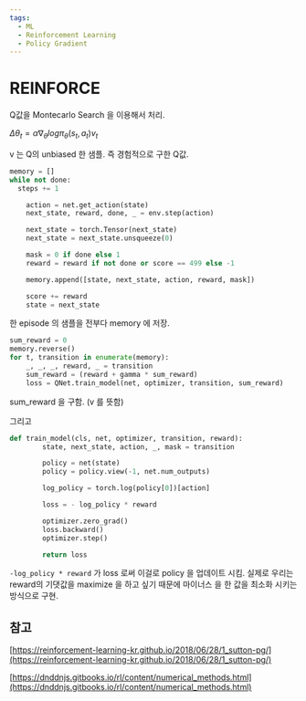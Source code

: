 ```yaml
---
tags:
  - ML
  - Reinforcement Learning
  - Policy Gradient
---
```


# REINFORCE

Q값을 Montecarlo Search 을 이용해서 처리.

$\Delta \theta_t = \alpha \nabla_{\theta}log\pi_{\theta}(s_t,a_t)v_t$

v 는 Q의 unbiased 한 샘플. 즉 경험적으로 구한 Q값.

```Python
memory = []
while not done:
  steps += 1

    action = net.get_action(state)
    next_state, reward, done, _ = env.step(action)

    next_state = torch.Tensor(next_state)
    next_state = next_state.unsqueeze(0)

    mask = 0 if done else 1
    reward = reward if not done or score == 499 else -1

    memory.append([state, next_state, action, reward, mask])

    score += reward
    state = next_state
```

한 episode 의 샘플을 전부다 memory 에 저장.

```Python
sum_reward = 0
memory.reverse()
for t, transition in enumerate(memory):
    _, _, _, reward, _ = transition
    sum_reward = (reward + gamma * sum_reward)
    loss = QNet.train_model(net, optimizer, transition, sum_reward)
```

sum_reward 을 구함. (v 를 뜻함)

그리고

```Python
def train_model(cls, net, optimizer, transition, reward):
        state, next_state, action, _, mask = transition

        policy = net(state)
        policy = policy.view(-1, net.num_outputs)

        log_policy = torch.log(policy[0])[action]

        loss = - log_policy * reward

        optimizer.zero_grad()
        loss.backward()
        optimizer.step()

        return loss
```

`-log_policy * reward` 가 loss 로써 이걸로 policy 을 업데이트 시킴. 실제로 우리는 reward의 기댓값을 maximize 을 하고 싶기 때문에 마이너스 을 한 값을 최소화 시키는 방식으로 구현.

## 참고

[https://reinforcement-learning-kr.github.io/2018/06/28/1_sutton-pg/](https://reinforcement-learning-kr.github.io/2018/06/28/1_sutton-pg/)

[https://dnddnjs.gitbooks.io/rl/content/numerical_methods.html](https://dnddnjs.gitbooks.io/rl/content/numerical_methods.html)
